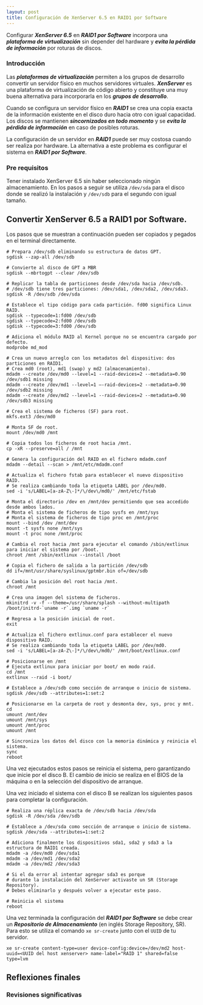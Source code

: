 ```yaml
---
layout: post
title: Configuración de XenServer 6.5 en RAID1 por Software
---
```


Configurar **_XenServer 6.5_** en **_RAID1 por Software_** incorpora una **_plataforma de virtualización_** sin depender del hardware y **_evita la pérdida de información_** por roturas de discos.

### Introducción

Las **_plataformas de virtualización_** permiten a los grupos de desarrollo convertir un servidor físico en muchos servidores virtuales. **_XenServer_** es una plataforma de virtualización de código abierto y constituye una muy buena alternativa para incorporarla en los **_grupos de desarrollo_**.

Cuando se configura un servidor físico en **_RAID1_** se crea una copia exacta de la información existente en el disco duro hacia otro con igual capacidad. Los discos se mantienen **_sincornizados en todo momento_** y se **_evita la pérdida de información_** en caso de posibles roturas.

La configuración de un servidor en **_RAID1_** puede ser muy costosa cuando ser realiza por hardware. La alternativa a este problema es configurar el sistema en **_RAID1 por Software_**.

### Pre requisitos
Tener instalado XenServer 6.5 sin haber seleccionado ningún almacenamiento. En los pasos a seguir se utiliza `/dev/sda` para el disco donde se realizó la instalación y `/dev/sdb` para el segundo con igual tamaño.

## Convertir XenServer 6.5 a RAID1 por Software.

Los pasos que se muestran a continuación pueden ser copiados y pegados en el terminal directamente.

```
# Prepara /dev/sdb eliminando su estructura de datos GPT.
sgdisk --zap-all /dev/sdb

# Convierte al disco de GPT a MBR
sgdisk --mbrtogpt --clear /dev/sdb

# Replicar la tabla de particiones desde /dev/sda hacia /dev/sdb. 
# /dev/sdb tiene tres particiones: /dev/sda1, /dev/sda2, /dev/sda3.
sgdisk -R /dev/sdb /dev/sda

# Establece el tipo código para cada partición. fd00 significa Linux RAID.
sgdisk --typecode=1:fd00 /dev/sdb
sgdisk --typecode=2:fd00 /dev/sdb
sgdisk --typecode=3:fd00 /dev/sdb

# Adiciona el módulo RAID al Kernel porque no se encuentra cargado por defecto.
modprobe md_mod

# Crea un nuevo arreglo con los metadatos del dispositivo: dos particiones en RAID1.
# Crea md0 (root), md1 (swap) y md2 (almacenamiento).
mdadm --create /dev/md0 --level=1 --raid-devices=2 --metadata=0.90 /dev/sdb1 missing
mdadm --create /dev/md1 --level=1 –-raid-devices=2 --metadata=0.90 /dev/sdb2 missing
mdadm --create /dev/md2 --level=1 --raid-devices=2 --metadata=0.90 /dev/sdb3 missing

# Crea el sistema de ficheros (SF) para root.
mkfs.ext3 /dev/md0

# Monta SF de root.
mount /dev/md0 /mnt

# Copia todos los ficheros de root hacia /mnt.
cp -xR --preserve=all / /mnt

# Genera la configuración del RAID en el fichero mdadm.conf
mdadm --detail --scan > /mnt/etc/mdadm.conf

# Actualiza el fichero fstab para establecer el nuevo dispositivo RAID.
# Se realiza cambiando toda la etiqueta LABEL por /dev/md0.
sed -i 's/LABEL=[a-zA-Z\-]*/\/dev\/md0/' /mnt/etc/fstab

# Monta el directorio /dev en /mnt/dev permitiendo que sea accedido desde ambos lados.
# Monta el sistema de ficheros de tipo sysfs en /mnt/sys
# Monta el sistema de ficheros de tipo proc en /mnt/proc
mount --bind /dev /mnt/dev
mount -t sysfs none /mnt/sys
mount -t proc none /mnt/proc

# Cambia el root hacia /mnt para ejecutar el comando /sbin/extlinux para iniciar el sistema por /boot.
chroot /mnt /sbin/extlinux --install /boot

# Copia el fichero de salida a la partición /dev/sdb
dd if=/mnt/usr/share/syslinux/gptmbr.bin of=/dev/sdb

# Cambia la posición del root hacia /mnt.
chroot /mnt

# Crea una imagen del sistema de ficheros.
mkinitrd -v -f --theme=/usr/share/splash --without-multipath /boot/initrd-`uname -r`.img `uname -r`

# Regresa a la posición inicial de root.
exit

# Actualiza el fichero extlinux.conf para establecer el nuevo dispositivo RAID.
# Se realiza cambiando toda la etiqueta LABEL por /dev/md0.
sed -i 's/LABEL=[a-zA-Z\-]*/\/dev\/md0/' /mnt/boot/extlinux.conf

# Posicionarse en /mnt
# Ejecuta extlinux para iniciar por boot/ en modo raid.
cd /mnt
extlinux --raid -i boot/

# Establece a /dev/sdb como sección de arranque o inicio de sistema.
sgdisk /dev/sdb --attributes=1:set:2

# Posicionarse en la carpeta de root y desmonta dev, sys, proc y mnt.
cd
umount /mnt/dev
umount /mnt/sys
umount /mnt/proc
umount /mnt

# Sincroniza los datos del disco con la memoria dinámica y reinicia el sistema.
sync
reboot
```

Una vez ejecutados estos pasos se reinicia el sistema, pero garantizando que inicie por el disco B. El cambio de inicio se realiza en el BIOS de la máquina o en la selección del dispositivo de arranque.

Una vez iniciado el sistema con el disco B se realizan los siguientes pasos para completar la configuración.

```
# Realiza una réplica exacta de /dev/sdb hacia /dev/sda
sgdisk -R /dev/sda /dev/sdb

# Establece a /dev/sda como sección de arranque o inicio de sistema.
sgdisk /dev/sda --attributes=1:set:2

# Adiciona finalmente los dispositivos sda1, sda2 y sda3 a la estructura de RAID1 creada.
mdadm -a /dev/md0 /dev/sda1
mdadm -a /dev/md1 /dev/sda2
mdadm -a /dev/md2 /dev/sda3

# Si el da error al intentar agregar sda3 es porque
# durante la instalación del XenServer activaste un SR (Storage Repository).
# Debes eliminarlo y después volver a ejecutar este paso.

# Reinicia el sistema
reboot
```

Una vez terminada la configuración del **_RAID1 por Software_** se debe crear un **_Repositorio de Almacenamiento_** (en inglés Storage Repository, SR). Para esto se utiliza el comando `xe sr-create` junto con el `UUID` de tu servidor.

```
xe sr-create content-type=user device-config:device=/dev/md2 host-uuid=<UUID del host xenserver> name-label="RAID 1" shared=false type=lvm
```

## Reflexiones finales



### Revisiones significativas

